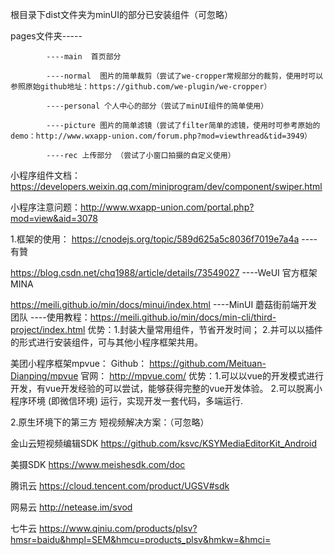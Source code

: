 <!-- demo -->
根目录下dist文件夹为minUI的部分已安装组件（可忽略）

pages文件夹-----

			----main  首页部分 

			----normal  图片的简单裁剪（尝试了we-cropper常规部分的裁剪，使用时可以参照原始github地址：https://github.com/we-plugin/we-cropper）

			----personal 个人中心的部分（尝试了minUI组件的简单使用）

			----picture 图片的简单滤镜（尝试了filter简单的滤镜，使用时可参考原始的demo：http://www.wxapp-union.com/forum.php?mod=viewthread&tid=3949）

			----rec 上传部分 （尝试了小窗口拍摄的自定义使用）



小程序组件文档：https://developers.weixin.qq.com/miniprogram/dev/component/swiper.html

小程序注意问题：http://www.wxapp-union.com/portal.php?mod=view&aid=3078

1.框架的使用：
https://cnodejs.org/topic/589d625a5c8036f7019e7a4a
 ----有贊

https://blog.csdn.net/chq1988/article/details/73549027
----WeUI   官方框架MINA

https://meili.github.io/min/docs/minui/index.html
----MinUI   蘑菇街前端开发团队
----使用教程：https://meili.github.io/min/docs/min-cli/third-project/index.html
优势：1.封装大量常用组件，节省开发时间；
2.并可以以插件的形式进行安装组件，可与其他小程序框架共用。


美团小程序框架mpvue：
Github： https://github.com/Meituan-Dianping/mpvue
官网： http://mpvue.com/
优势：1.可以以vue的开发模式进行开发，有vue开发经验的可以尝试，能够获得完整的vue开发体验。
	2.可以脱离小程序环境 (即微信环境) 运行，实现开发一套代码，多端运行.


2.原生环境下的第三方  短视频解决方案：（可忽略）

金山云短视频编辑SDK
https://github.com/ksvc/KSYMediaEditorKit_Android

美摄SDK
https://www.meishesdk.com/doc

腾讯云
https://cloud.tencent.com/product/UGSV#sdk

网易云
http://netease.im/svod

七牛云
https://www.qiniu.com/products/plsv?hmsr=baidu&hmpl=SEM&hmcu=products_plsv&hmkw=&hmci=





